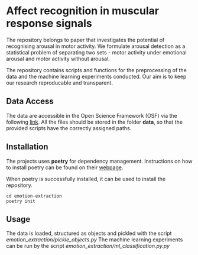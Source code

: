 # Affect recognition in muscular response signals
The repository belongs to paper that investigates the potential of recognising arousal in motor activity. 
We formulate arousal detection as a statistical problem of separating two sets - motor activity under emotional arousal and motor activity without arousal. 

The repository contains scripts and functions for the preprocessing of the data and the machine learning experiments conducted. 
Our aim is to keep our research reproducable and transparent. 

## Data Access 
The data are accessible in the Open Science Framework (OSF) via the following [link](https://osf.io/txnqp/). 
All the files should be stored in the folder **data**, so that the provided scripts have the correctly assigned paths. 

## Installation
The projects uses **poetry** for dependency management. Instructions on how to install poetry can be found on their [webpage](https://python-poetry.org/docs/#installation). 

When poetry is successfully installed, it can be used to install the repository. 
```
cd emotion-extraction
poetry init
```

## Usage 
The data is loaded, structured as objects and pickled with the script *emotion_extraction/pickle_objects.py*
The machine learning experiments can be run by the script  *emotion_extraction/ml_classification.py.py*



